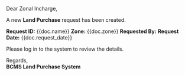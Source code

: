 <p>Dear Zonal Incharge,</p>

<p>A new <strong>Land Purchase</strong> request has been created.</p>

<strong>Request ID:</strong> {{doc.name}}
<strong>Zone:</strong> {{doc.zone}}
<strong>Requested By:</strong>
<strong>Request Date:</strong> {{doc.request_date}}</p>

<p>Please log in to the system to review the details.</p>

<p>Regards,<br />
<strong>BCMS Land Purchase System</strong></p>
